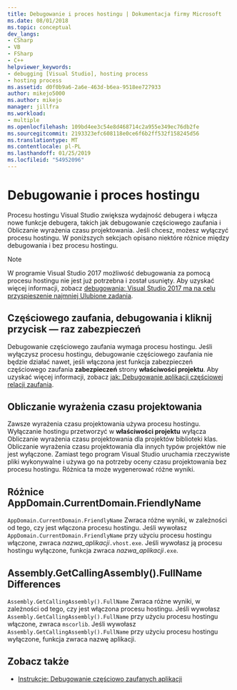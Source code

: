 ```yaml
---
title: Debugowanie i proces hostingu | Dokumentacja firmy Microsoft
ms.date: 08/01/2018
ms.topic: conceptual
dev_langs:
- CSharp
- VB
- FSharp
- C++
helpviewer_keywords:
- debugging [Visual Studio], hosting process
- hosting process
ms.assetid: d0f0b9a6-2a6e-463d-b6ea-9518ee727933
author: mikejo5000
ms.author: mikejo
manager: jillfra
ms.workload:
- multiple
ms.openlocfilehash: 109bd4ee3c54e8d468714c2a955e349ec76db2fe
ms.sourcegitcommit: 2193323efc608118e0ce6f6b2ff532f158245d56
ms.translationtype: MT
ms.contentlocale: pl-PL
ms.lasthandoff: 01/25/2019
ms.locfileid: "54952096"
---
```

# <a name="debugging-and-the-hosting-process"></a>Debugowanie i proces hostingu
Procesu hostingu Visual Studio zwiększa wydajność debugera i włącza nowe funkcje debugera, takich jak debugowanie częściowego zaufania i Obliczanie wyrażenia czasu projektowania. Jeśli chcesz, możesz wyłączyć procesu hostingu. W poniższych sekcjach opisano niektóre różnice między debugowania i bez procesu hostingu.

> [!NOTE]
> W programie Visual Studio 2017 możliwość debugowania za pomocą procesu hostingu nie jest już potrzebna i został usunięty. Aby uzyskać więcej informacji, zobacz [debugowania: Visual Studio 2017 ma na celu przyspieszenie najmniej Ulubione zadania](https://vslive.com/Blogs/News-and-Tips/2017/02/Debugging-Visual-Studio-2017-aims-to-speed-up-your-least-favorite-job.aspx).

## <a name="partial-trust-debugging-and-click-once-security"></a>Częściowego zaufania, debugowania i kliknij przycisk — raz zabezpieczeń
 Debugowanie częściowego zaufania wymaga procesu hostingu. Jeśli wyłączysz procesu hostingu, debugowanie częściowego zaufania nie będzie działać nawet, jeśli włączona jest funkcja zabezpieczeń częściowego zaufania **zabezpieczeń** strony **właściwości projektu**. Aby uzyskać więcej informacji, zobacz [jak: Debugowanie aplikacji częściowej relacji zaufania](/visualstudio/debugger/debugger-security).

## <a name="design-time-expression-evaluation"></a>Obliczanie wyrażenia czasu projektowania
 Zawsze wyrażenia czasu projektowania używa procesu hostingu. Wyłączanie hostingu przetworzyć w **właściwości projektu** wyłącza Obliczanie wyrażenia czasu projektowania dla projektów biblioteki klas. Obliczanie wyrażenia czasu projektowania dla innych typów projektów nie jest wyłączone. Zamiast tego program Visual Studio uruchamia rzeczywiste pliki wykonywalne i używa go na potrzeby oceny czasu projektowania bez procesu hostingu. Różnica ta może wygenerować różne wyniki.

## <a name="appdomaincurrentdomainfriendlyname-differences"></a>Różnice AppDomain.CurrentDomain.FriendlyName
 `AppDomain.CurrentDomain.FriendlyName` Zwraca różne wyniki, w zależności od tego, czy jest włączona procesu hostingu. Jeśli wywołasz `AppDomain.CurrentDomain.FriendlyName` przy użyciu procesu hostingu włączone, zwraca *nazwa_aplikacji*`.vhost.exe`. Jeśli wywołasz ją procesu hostingu wyłączone, funkcja zwraca *nazwa_aplikacji*`.exe`.

## <a name="assemblygetcallingassemblyfullname-differences"></a>Assembly.GetCallingAssembly().FullName Differences
 `Assembly.GetCallingAssembly().FullName` Zwraca różne wyniki, w zależności od tego, czy jest włączona procesu hostingu. Jeśli wywołasz `Assembly.GetCallingAssembly().FullName` przy użyciu procesu hostingu włączone, zwraca `mscorlib`. Jeśli wywołasz `Assembly.GetCallingAssembly().FullName` przy użyciu procesu hostingu wyłączone, funkcja zwraca nazwę aplikacji.

## <a name="see-also"></a>Zobacz także

- [Instrukcje: Debugowanie częściowo zaufanych aplikacji](/visualstudio/debugger/debugger-security)